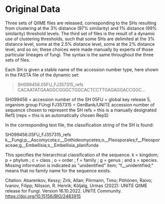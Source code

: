 # Original Data
Three sets of QIIME files are released, corresponding to the SHs resulting from clustering at the 3% distance (97% similarity) and 1% distance (99% similarity) threshold levels. The third set of files is the result of a dynamic use of clustering thresholds, such that some SHs are delimited at the 3% distance level, some at the 2.5% distance level, some at the 2% distance level, and so on; these choices were made manually by experts of those particular lineages of fungi. The syntax is the same throughout the three sets of files.

Each SH is given a stable name of the accession number type, here shown in the FASTA file of the dynamic set:

>SH099456.05FU_FJ357315_refs
CACAATATGAAGGCGGGCTGGCACTCCTTGAGAGGACCGGC…

SH099456 = accession number of the SH
05FU = global key release 5, organism group FUngi
FJ357315 = GenBank/UNITE accession number of sequence chosen to represent the SH
refs = this is a manually designated RefS
(reps = this is an automatically chosen RepS)

In the corresponding text file, the classification string of the SH is found:

SH099456.05FU_FJ357315_refs    k__Fungi;p__Ascomycota;c__Dothideomycetes;o__Pleosporales;f__Pleosporaceae;g__Embellisia;s__Embellisia_planifunda

This specifies the hierarchical classification of the sequence. k = kingdom; p = phylum ; c = class ; o = order ; f = family ; g = genus ; and s = species. Missing information is indicated as "unidentified" item; “f__unidentified;” means that no family name for the sequence exists.

Citation:
Abarenkov, Kessy; Zirk, Allan; Piirmann, Timo; Pöhönen, Raivo; Ivanov, Filipp; Nilsson, R. Henrik; Kõljalg, Urmas (2022): UNITE QIIME release for Fungi. Version 16.10.2022. UNITE Community. https://doi.org/10.15156/BIO/2483915
